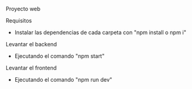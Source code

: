 Proyecto web

Requisitos
- Instalar las dependencias de cada carpeta con "npm install o npm i"

Levantar el backend
- Ejecutando el comando "npm start"

Levantar el frontend
- Ejecutando el comando "npm run dev"